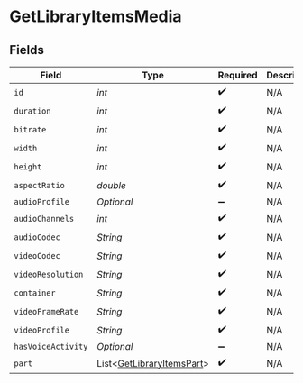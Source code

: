 # GetLibraryItemsMedia


## Fields

| Field                                                                       | Type                                                                        | Required                                                                    | Description                                                                 | Example                                                                     |
| --------------------------------------------------------------------------- | --------------------------------------------------------------------------- | --------------------------------------------------------------------------- | --------------------------------------------------------------------------- | --------------------------------------------------------------------------- |
| `id`                                                                        | *int*                                                                       | :heavy_check_mark:                                                          | N/A                                                                         | 119534                                                                      |
| `duration`                                                                  | *int*                                                                       | :heavy_check_mark:                                                          | N/A                                                                         | 11558112                                                                    |
| `bitrate`                                                                   | *int*                                                                       | :heavy_check_mark:                                                          | N/A                                                                         | 25025                                                                       |
| `width`                                                                     | *int*                                                                       | :heavy_check_mark:                                                          | N/A                                                                         | 3840                                                                        |
| `height`                                                                    | *int*                                                                       | :heavy_check_mark:                                                          | N/A                                                                         | 2072                                                                        |
| `aspectRatio`                                                               | *double*                                                                    | :heavy_check_mark:                                                          | N/A                                                                         | 1.85                                                                        |
| `audioProfile`                                                              | *Optional<String>*                                                          | :heavy_minus_sign:                                                          | N/A                                                                         | dts                                                                         |
| `audioChannels`                                                             | *int*                                                                       | :heavy_check_mark:                                                          | N/A                                                                         | 6                                                                           |
| `audioCodec`                                                                | *String*                                                                    | :heavy_check_mark:                                                          | N/A                                                                         | eac3                                                                        |
| `videoCodec`                                                                | *String*                                                                    | :heavy_check_mark:                                                          | N/A                                                                         | hevc                                                                        |
| `videoResolution`                                                           | *String*                                                                    | :heavy_check_mark:                                                          | N/A                                                                         | 4k                                                                          |
| `container`                                                                 | *String*                                                                    | :heavy_check_mark:                                                          | N/A                                                                         | mkv                                                                         |
| `videoFrameRate`                                                            | *String*                                                                    | :heavy_check_mark:                                                          | N/A                                                                         | 24p                                                                         |
| `videoProfile`                                                              | *String*                                                                    | :heavy_check_mark:                                                          | N/A                                                                         | main 10                                                                     |
| `hasVoiceActivity`                                                          | *Optional<Boolean>*                                                         | :heavy_minus_sign:                                                          | N/A                                                                         | false                                                                       |
| `part`                                                                      | List<[GetLibraryItemsPart](../../models/operations/GetLibraryItemsPart.md)> | :heavy_check_mark:                                                          | N/A                                                                         |                                                                             |